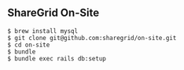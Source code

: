 ## ShareGrid On-Site

```
$ brew install mysql
$ git clone git@github.com:sharegrid/on-site.git
$ cd on-site
$ bundle
$ bundle exec rails db:setup
```
